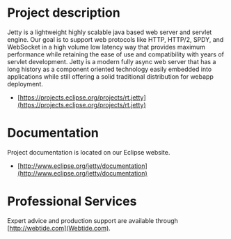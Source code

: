 Project description
============

Jetty is a lightweight highly scalable java based web server and servlet engine. Our goal is to support web protocols like HTTP, HTTP/2, SPDY, and WebSocket in a high volume low latency way that provides maximum performance while retaining the ease of use and compatibility with years of servlet development. Jetty is a modern fully async web server that has a long history as a component oriented technology easily embedded into applications while still offering a solid traditional distribution for webapp deployment.

- [https://projects.eclipse.org/projects/rt.jetty](https://projects.eclipse.org/projects/rt.jetty)

Documentation
============

Project documentation is located on our Eclipse website.

- [http://www.eclipse.org/jetty/documentation](http://www.eclipse.org/jetty/documentation)

Professional Services
============

Expert advice and production support are available through [http://webtide.com](Webtide.com).
